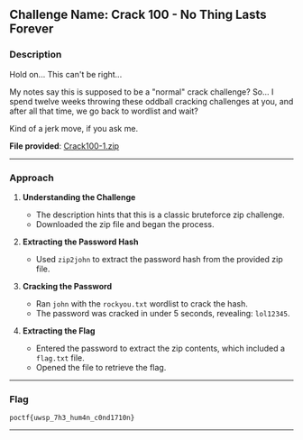 ## **Challenge Name: Crack 100 - No Thing Lasts Forever**

### **Description**

Hold on... This can't be right...  

My notes say this is supposed to be a "normal" crack challenge? So... I spend twelve weeks throwing these oddball cracking challenges at you, and after all that time, we go back to wordlist and wait?  

Kind of a jerk move, if you ask me.

**File provided**: [Crack100-1.zip](Resources/Crack100-1.zip)

---

### **Approach**

1. **Understanding the Challenge**  
   - The description hints that this is a classic bruteforce zip challenge.  
   - Downloaded the zip file and began the process.

2. **Extracting the Password Hash**  
   - Used `zip2john` to extract the password hash from the provided zip file.

3. **Cracking the Password**  
   - Ran `john` with the `rockyou.txt` wordlist to crack the hash.  
   - The password was cracked in under 5 seconds, revealing: `lol12345`.

4. **Extracting the Flag**  
   - Entered the password to extract the zip contents, which included a `flag.txt` file.  
   - Opened the file to retrieve the flag.

---

### **Flag**

`poctf{uwsp_7h3_hum4n_c0nd1710n}`

--- 

